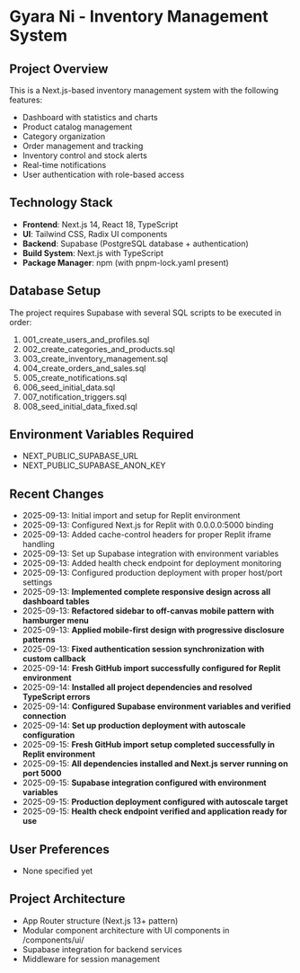 # Gyara Ni - Inventory Management System

## Project Overview
This is a Next.js-based inventory management system with the following features:
- Dashboard with statistics and charts
- Product catalog management
- Category organization
- Order management and tracking
- Inventory control and stock alerts
- Real-time notifications
- User authentication with role-based access

## Technology Stack
- **Frontend**: Next.js 14, React 18, TypeScript
- **UI**: Tailwind CSS, Radix UI components
- **Backend**: Supabase (PostgreSQL database + authentication)
- **Build System**: Next.js with TypeScript
- **Package Manager**: npm (with pnpm-lock.yaml present)

## Database Setup
The project requires Supabase with several SQL scripts to be executed in order:
1. 001_create_users_and_profiles.sql
2. 002_create_categories_and_products.sql
3. 003_create_inventory_management.sql
4. 004_create_orders_and_sales.sql
5. 005_create_notifications.sql
6. 006_seed_initial_data.sql
7. 007_notification_triggers.sql
8. 008_seed_initial_data_fixed.sql

## Environment Variables Required
- NEXT_PUBLIC_SUPABASE_URL
- NEXT_PUBLIC_SUPABASE_ANON_KEY

## Recent Changes
- 2025-09-13: Initial import and setup for Replit environment
- 2025-09-13: Configured Next.js for Replit with 0.0.0.0:5000 binding
- 2025-09-13: Added cache-control headers for proper Replit iframe handling
- 2025-09-13: Set up Supabase integration with environment variables
- 2025-09-13: Added health check endpoint for deployment monitoring
- 2025-09-13: Configured production deployment with proper host/port settings
- 2025-09-13: **Implemented complete responsive design across all dashboard tables**
- 2025-09-13: **Refactored sidebar to off-canvas mobile pattern with hamburger menu**
- 2025-09-13: **Applied mobile-first design with progressive disclosure patterns**
- 2025-09-13: **Fixed authentication session synchronization with custom callback**
- 2025-09-14: **Fresh GitHub import successfully configured for Replit environment**
- 2025-09-14: **Installed all project dependencies and resolved TypeScript errors**
- 2025-09-14: **Configured Supabase environment variables and verified connection**
- 2025-09-14: **Set up production deployment with autoscale configuration**
- 2025-09-15: **Fresh GitHub import setup completed successfully in Replit environment**
- 2025-09-15: **All dependencies installed and Next.js server running on port 5000**
- 2025-09-15: **Supabase integration configured with environment variables**
- 2025-09-15: **Production deployment configured with autoscale target**
- 2025-09-15: **Health check endpoint verified and application ready for use**

## User Preferences
- None specified yet

## Project Architecture
- App Router structure (Next.js 13+ pattern)
- Modular component architecture with UI components in /components/ui/
- Supabase integration for backend services
- Middleware for session management